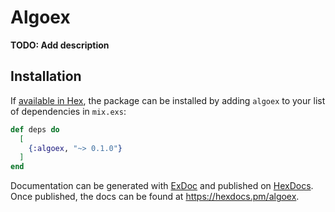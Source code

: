 # Algoex

**TODO: Add description**

## Installation

If [available in Hex](https://hex.pm/docs/publish), the package can be installed
by adding `algoex` to your list of dependencies in `mix.exs`:

```elixir
def deps do
  [
    {:algoex, "~> 0.1.0"}
  ]
end
```

Documentation can be generated with [ExDoc](https://github.com/elixir-lang/ex_doc)
and published on [HexDocs](https://hexdocs.pm). Once published, the docs can
be found at <https://hexdocs.pm/algoex>.

